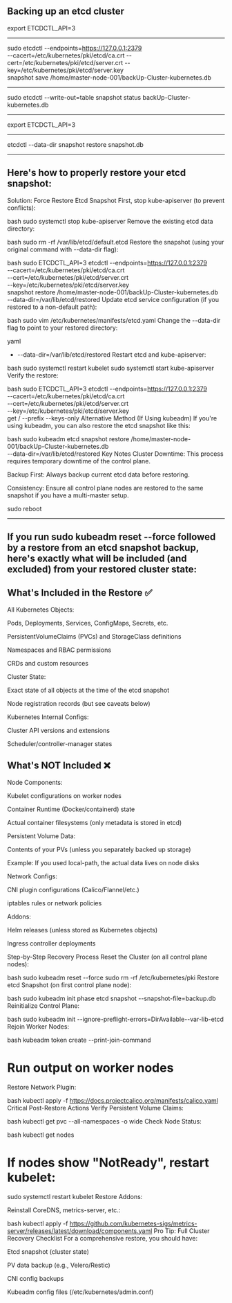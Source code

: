 Backing up an etcd cluster 
--

export ETCDCTL_API=3

---

sudo etcdctl --endpoints=https://127.0.0.1:2379 \
  --cacert=/etc/kubernetes/pki/etcd/ca.crt --cert=/etc/kubernetes/pki/etcd/server.crt --key=/etc/kubernetes/pki/etcd/server.key \
  snapshot save /home/master-node-001/backUp-Cluster-kubernetes.db

---

  sudo etcdctl --write-out=table snapshot status backUp-Cluster-kubernetes.db

  ---
  
export ETCDCTL_API=3

---
etcdctl --data-dir <data-dir-location> snapshot restore snapshot.db

---

Here's how to properly restore your etcd snapshot:
--
Solution: Force Restore Etcd Snapshot
First, stop kube-apiserver (to prevent conflicts):

bash
sudo systemctl stop kube-apiserver
Remove the existing etcd data directory:

bash
sudo rm -rf /var/lib/etcd/default.etcd
Restore the snapshot (using your original command with --data-dir flag):

bash
sudo ETCDCTL_API=3 etcdctl --endpoints=https://127.0.0.1:2379 \
  --cacert=/etc/kubernetes/pki/etcd/ca.crt \
  --cert=/etc/kubernetes/pki/etcd/server.crt \
  --key=/etc/kubernetes/pki/etcd/server.key \
  snapshot restore /home/master-node-001/backUp-Cluster-kubernetes.db \
  --data-dir=/var/lib/etcd/restored
Update etcd service configuration (if you restored to a non-default path):

bash
sudo vim /etc/kubernetes/manifests/etcd.yaml
Change the --data-dir flag to point to your restored directory:

yaml
- --data-dir=/var/lib/etcd/restored
Restart etcd and kube-apiserver:

bash
sudo systemctl restart kubelet
sudo systemctl start kube-apiserver
Verify the restore:

bash
sudo ETCDCTL_API=3 etcdctl --endpoints=https://127.0.0.1:2379 \
  --cacert=/etc/kubernetes/pki/etcd/ca.crt \
  --cert=/etc/kubernetes/pki/etcd/server.crt \
  --key=/etc/kubernetes/pki/etcd/server.key \
  get / --prefix --keys-only
Alternative Method (If Using kubeadm)
If you're using kubeadm, you can also restore the etcd snapshot like this:

bash
sudo kubeadm etcd snapshot restore /home/master-node-001/backUp-Cluster-kubernetes.db \
  --data-dir=/var/lib/etcd/restored
Key Notes
Cluster Downtime: This process requires temporary downtime of the control plane.

Backup First: Always backup current etcd data before restoring.

Consistency: Ensure all control plane nodes are restored to the same snapshot if you have a multi-master setup.

sudo reboot

---

If you run sudo kubeadm reset --force followed by a restore from an etcd snapshot backup, here's exactly what will be included (and excluded) from your restored cluster state:
--

What's Included in the Restore ✅
--

All Kubernetes Objects:

Pods, Deployments, Services, ConfigMaps, Secrets, etc.

PersistentVolumeClaims (PVCs) and StorageClass definitions

Namespaces and RBAC permissions

CRDs and custom resources

Cluster State:

Exact state of all objects at the time of the etcd snapshot

Node registration records (but see caveats below)

Kubernetes Internal Configs:

Cluster API versions and extensions

Scheduler/controller-manager states

What's NOT Included ❌
--

Node Components:

Kubelet configurations on worker nodes

Container Runtime (Docker/containerd) state

Actual container filesystems (only metadata is stored in etcd)

Persistent Volume Data:

Contents of your PVs (unless you separately backed up storage)

Example: If you used local-path, the actual data lives on node disks

Network Configs:

CNI plugin configurations (Calico/Flannel/etc.)

iptables rules or network policies

Addons:

Helm releases (unless stored as Kubernetes objects)

Ingress controller deployments

Step-by-Step Recovery Process
Reset the Cluster (on all control plane nodes):

bash
sudo kubeadm reset --force
sudo rm -rf /etc/kubernetes/pki
Restore etcd Snapshot (on first control plane node):

bash
sudo kubeadm init phase etcd snapshot --snapshot-file=backup.db
Reinitialize Control Plane:

bash
sudo kubeadm init --ignore-preflight-errors=DirAvailable--var-lib-etcd
Rejoin Worker Nodes:

bash
kubeadm token create --print-join-command
# Run output on worker nodes
Restore Network Plugin:

bash
kubectl apply -f https://docs.projectcalico.org/manifests/calico.yaml
Critical Post-Restore Actions
Verify Persistent Volume Claims:

bash
kubectl get pvc --all-namespaces -o wide
Check Node Status:

bash
kubectl get nodes
# If nodes show "NotReady", restart kubelet:
sudo systemctl restart kubelet
Restore Addons:

Reinstall CoreDNS, metrics-server, etc.:

bash
kubectl apply -f https://github.com/kubernetes-sigs/metrics-server/releases/latest/download/components.yaml
Pro Tip: Full Cluster Recovery Checklist
For a comprehensive restore, you should have:

Etcd snapshot (cluster state)

PV data backup (e.g., Velero/Restic)

CNI config backups

Kubeadm config files (/etc/kubernetes/admin.conf)

